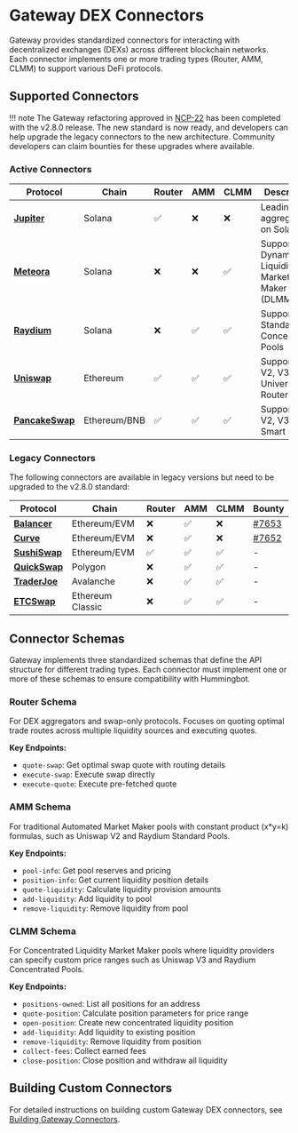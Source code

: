 # Gateway DEX Connectors

Gateway provides standardized connectors for interacting with decentralized exchanges (DEXs) across different blockchain networks. Each connector implements one or more trading types (Router, AMM, CLMM) to support various DeFi protocols.

## Supported Connectors

!!! note
    The Gateway refactoring approved in [NCP-22](https://snapshot.box/#/s:hbot-ncp.eth/proposal/0x5cc3540ee219787d5c842bc1ccdb11aab46203bb7f0be658b6b40858501a8e4c) has been completed with the v2.8.0 release. The new standard is now ready, and developers can help upgrade the legacy connectors to the new architecture. Community developers can claim bounties for these upgrades where available.

### Active Connectors

| Protocol | Chain | Router | AMM | CLMM | Description |
|----------|-------|--------|-----|------|---------------|
| **[Jupiter](/exchanges/gateway/jupiter)** | Solana | ✅ | ❌ | ❌ | Leading DEX aggregator on Solana |
| **[Meteora](/exchanges/gateway/meteora)** | Solana | ❌ | ❌ | ✅ | Supports for Dynamic Liquidity Market Maker (DLMM) |
| **[Raydium](/exchanges/gateway/raydium)** | Solana | ❌ | ✅ | ✅ | Supports for Standard and Concentrated Pools |
| **[Uniswap](/exchanges/gateway/uniswap)** | Ethereum | ✅ | ✅ | ✅ | Support for V2, V3, and Universal Router |
| **[PancakeSwap](/exchanges/gateway/pancakeswap)** | Ethereum/BNB | ✅ | ✅ | ✅ | Support for V2, V3, and Smart Router |

### Legacy Connectors

The following connectors are available in legacy versions but need to be upgraded to the v2.8.0 standard:

| Protocol | Chain | Router | AMM | CLMM | Bounty |
|----------|-------|--------|-----|------|--------|
| **[Balancer](/exchanges/gateway/balancer)** | Ethereum/EVM | ❌ | ✅ | ❌ | [#7653](https://github.com/hummingbot/hummingbot/issues/7653) |
| **[Curve](/exchanges/gateway/curve)** | Ethereum/EVM | ❌ | ✅ | ❌ | [#7652](https://github.com/hummingbot/hummingbot/issues/7652) |
| **[SushiSwap](/exchanges/gateway/sushiswap)** | Ethereum/EVM | ✅ | ✅ | ✅ | - |
| **[QuickSwap](/exchanges/gateway/quickswap)** | Polygon | ❌ | ✅ | ✅ | - |
| **[TraderJoe](/exchanges/gateway/traderjoe)** | Avalanche | ❌ | ✅ | ✅ | - |
| **[ETCSwap](/exchanges/gateway/etcSwap)** | Ethereum Classic | ❌ | ✅ | ✅ | - |


## Connector Schemas

Gateway implements three standardized schemas that define the API structure for different trading types. Each connector must implement one or more of these schemas to ensure compatibility with Hummingbot.

### Router Schema
For DEX aggregators and swap-only protocols. Focuses on quoting optimal trade routes across multiple liquidity sources and executing quotes.

**Key Endpoints:**

- `quote-swap`: Get optimal swap quote with routing details
- `execute-swap`: Execute swap directly
- `execute-quote`: Execute pre-fetched quote

### AMM Schema  
For traditional Automated Market Maker pools with constant product (x*y=k) formulas, such as Uniswap V2 and Raydium Standard Pools.

**Key Endpoints:**

- `pool-info`: Get pool reserves and pricing
- `position-info`: Get current liquidity position details
- `quote-liquidity`: Calculate liquidity provision amounts
- `add-liquidity`: Add liquidity to pool
- `remove-liquidity`: Remove liquidity from pool

### CLMM Schema
For Concentrated Liquidity Market Maker pools where liquidity providers can specify custom price ranges such as Uniswap V3 and Raydium Concentrated Pools.

**Key Endpoints:**

- `positions-owned`: List all positions for an address
- `quote-position`: Calculate position parameters for price range
- `open-position`: Create new concentrated liquidity position
- `add-liquidity`: Add liquidity to existing position
- `remove-liquidity`: Remove liquidity from position
- `collect-fees`: Collect earned fees
- `close-position`: Close position and withdraw all liquidity

## Building Custom Connectors

For detailed instructions on building custom Gateway DEX connectors, see [Building Gateway Connectors](/developers/gateway-connectors/).
